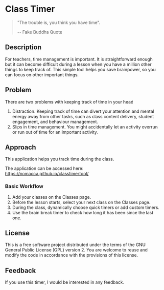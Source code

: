 # Class Timer
> "The trouble is, you think you have time".
>
> -- Fake Buddha Quote

## Description
For teachers, time management is important. It is straightforward enough but it can become difficult during a lesson when you have a million other things to keep track of. This simple tool helps you save brainpower, so you can focus on other important things.

## Problem
There are two problems with keeping track of time in your head
1. Distraction. Keeping track of time can divert your attention and mental energy away from other tasks, such as class content delivery, student engagement, and behaviour management.
2. Slips in time management. You might accidentally let an activity overrun or run out of time for an important activity. 

## Approach
This application helps you track time during the class. 

The application can be accessed here:
https://nomacca.github.io/classtimertool/

### Basic Workflow
1. Add your classes on the Classes page.
2. Before the lesson starts, select your next class on the Classes page.
3. During the class, dynamically choose quick timers or add custom timers. 
4. Use the brain break timer to check how long it has been since the last one.

## License
This is a free software project distributed under the terms of the GNU General Public License (GPL) version 2. You are welcome to reuse and modify the code in accordance with the provisions of this license.

## Feedback 
If you use this timer, I would be interested in any feedback. 
